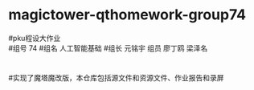 # magictower-qthomework-group74
#pku程设大作业  
#组号 74 
#组名 人工智能基础 
#组长 元铭宇 组员 廖丁鸥 梁泽名
#
#
#实现了魔塔魔改版，本仓库包括源文件和资源文件、作业报告和录屏
